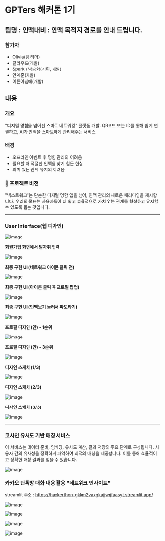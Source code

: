 # GPTers 해커톤 1기

## 팀명 : 인맥내비 : 인맥 목적지 경로를 안내 드립니다.

### 참가자 
- Olivia(팀 리더)
- 클라우드(개발)
- Spark / 박승화(기획, 개발)
- 안계준(개발)
- 이른아침에(개발)


## 내용

### 개요
"디지털 명함을 넘어선 스마트 네트워킹" 플랫폼 개발. QR코드 또는 ID를 통해 쉽게 연결하고, AI가 인맥을 스마트하게 관리해주는 서비스

### 배경
- 오프라인 이벤트 후 명함 관리의 어려움
- 필요할 때 적절한 인맥을 찾기 힘든 현실
- 의미 있는 관계 유지의 어려움

### 🚀 프로젝트 비전
"넥스트워크"는 단순한 디지털 명함 앱을 넘어, 인맥 관리의 새로운 패러다임을 제시합니다. 우리의 목표는 사용자들이 더 쉽고 효율적으로 가치 있는 관계를 형성하고 유지할 수 있도록 돕는 것입니다.


---

### User Interface(웹 디자인)

![image](https://github.com/kwangjuri-dev/hackerthon/assets/155471168/887660f4-8f5d-4b5f-9185-8012eb3f1d2a)


**회원가입 화면에서 발자취 입력**

![image](https://github.com/kwangjuri-dev/hackerthon/assets/155471168/5a8deca7-6d86-4dba-9dac-1eac516b9da6)

**최종 구현 UI (네트워크 아이콘 클릭 전)**

![image](https://github.com/kwangjuri-dev/hackerthon/assets/155471168/8f774377-47b2-44ad-80d5-1cddcecaaf40)

**최종 구현  UI (아이콘 클릭 후 프로필 팝업)**

![image](https://github.com/kwangjuri-dev/hackerthon/assets/155471168/80c1dae3-9abd-44d6-b7ce-2ea973329094)

**최종 구현 UI (인맥보기 눌러서 파도타기)**

![image](https://github.com/kwangjuri-dev/hackerthon/assets/155471168/5a68e3fb-2358-4814-87ba-1455bdc0daaf)

**프로필 디자인 (안) - 1순위**

![image](https://github.com/kwangjuri-dev/hackerthon/assets/155471168/8a719df4-e92a-44d6-80c2-4a374ea6793e)

**프로필 디자인 (안) - 3순위**

![image](https://github.com/kwangjuri-dev/hackerthon/assets/155471168/fb466a7b-eee4-408b-98aa-34658990132d)

**디자인 스케치 (1/3)**

![image](https://github.com/kwangjuri-dev/hackerthon/assets/155471168/de8cdc11-2367-4db7-8b93-c46fb3a3d908)

**디자인 스케치 (2/3)**

![image](https://github.com/kwangjuri-dev/hackerthon/assets/155471168/4bed15b8-d72a-4594-9554-20da90f7b9dd)

**디자인 스케치 (3/3)**

![image](https://github.com/kwangjuri-dev/hackerthon/assets/155471168/c542b4e9-9865-4a66-97c7-1118858e0dd8)


---

### 코사인 유사도 기반 매칭 서비스
이 서비스는 데이터 준비, 임베딩, 유사도 계산, 결과 저장의 주요 단계로 구성됩니다.
사용자 간의 유사성을 정확하게 파악하여 최적의 매칭을 제공합니다. 이를 통해 효율적이고 정확한 매칭 결과를 얻을 수 있습니다.

![image](https://github.com/kwangjuri-dev/hackerthon/assets/155471168/af3d114d-affb-43e4-80c3-806c6d53ef1e)



### 카카오 단톡방 대화 내용 활용 "네트워크 인사이트"

streamlit 주소 : https://hackerthon-gkkm2vaxgkajjwrjfaasyt.streamlit.app/

![image](https://github.com/kwangjuri-dev/hackerthon/assets/155471168/f9cb3db1-a46b-46d9-a4d3-96b97e26b223)


![image](https://github.com/kwangjuri-dev/hackerthon/assets/155471168/eeb77495-c816-4814-a303-83bf92f4cfd4)

![image](https://github.com/kwangjuri-dev/hackerthon/assets/155471168/4615ca19-a39c-4fec-8c6a-f03a1d42b44c)

![image](https://github.com/kwangjuri-dev/hackerthon/assets/155471168/4d117e2c-d9c1-43cf-8113-17cfcdf1eaab)





